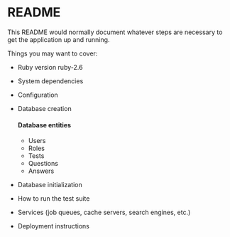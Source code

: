 # README

This README would normally document whatever steps are necessary to get the
application up and running.

Things you may want to cover:


* Ruby version
  ruby-2.6
* System dependencies

* Configuration

* Database creation
  #### Database entities
    * Users
    * Roles
    * Tests
    * Questions
    * Answers

* Database initialization
  
* How to run the test suite

* Services (job queues, cache servers, search engines, etc.)

* Deployment instructions
